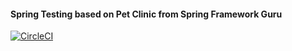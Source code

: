 #### Spring Testing based on Pet Clinic from Spring Framework Guru

[![CircleCI](https://circleci.com/gh/gustavonvp/sfg.di/tree/master.svg?style=svg)](https://circleci.com/gh/gustavonvp/sfg.di/tree/master)